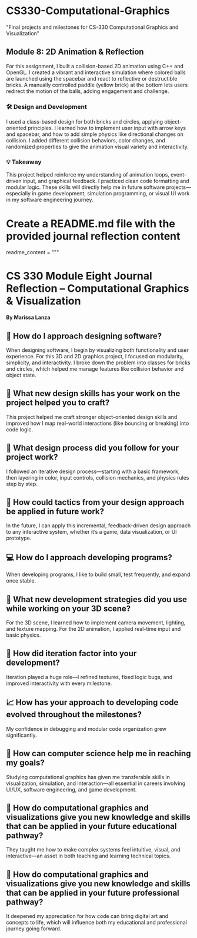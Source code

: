 # CS330-Computational-Graphics
"Final projects and milestones for CS-330 Computational Graphics and Visualization"
## Module 8: 2D Animation & Reflection

For this assignment, I built a collision-based 2D animation using C++ and OpenGL. I created a vibrant and interactive simulation where colored balls are launched using the spacebar and react to reflective or destructible bricks. A manually controlled paddle (yellow brick) at the bottom lets users redirect the motion of the balls, adding engagement and challenge.

### 🛠️ Design and Development
I used a class-based design for both bricks and circles, applying object-oriented principles. I learned how to implement user input with arrow keys and spacebar, and how to add simple physics like directional changes on collision. I added different collision behaviors, color changes, and randomized properties to give the animation visual variety and interactivity.

### 💡 Takeaway
This project helped reinforce my understanding of animation loops, event-driven input, and graphical feedback. I practiced clean code formatting and modular logic. These skills will directly help me in future software projects—especially in game development, simulation programming, or visual UI work in my software engineering journey.
# Create a README.md file with the provided journal reflection content
readme_content = """
# CS 330 Module Eight Journal Reflection – Computational Graphics & Visualization
**By Marissa Lanza**

## 🧠 How do I approach designing software?
When designing software, I begin by visualizing both functionality and user experience. For this 3D and 2D graphics project, I focused on modularity, simplicity, and interactivity. I broke down the problem into classes for bricks and circles, which helped me manage features like collision behavior and object state.

## 🎨 What new design skills has your work on the project helped you to craft?
This project helped me craft stronger object-oriented design skills and improved how I map real-world interactions (like bouncing or breaking) into code logic.

## 🔄 What design process did you follow for your project work?
I followed an iterative design process—starting with a basic framework, then layering in color, input controls, collision mechanics, and physics rules step by step.

## 🚀 How could tactics from your design approach be applied in future work?
In the future, I can apply this incremental, feedback-driven design approach to any interactive system, whether it’s a game, data visualization, or UI prototype.

## 💻 How do I approach developing programs?
When developing programs, I like to build small, test frequently, and expand once stable.

## 🧱 What new development strategies did you use while working on your 3D scene?
For the 3D scene, I learned how to implement camera movement, lighting, and texture mapping. For the 2D animation, I applied real-time input and basic physics.

## 🔁 How did iteration factor into your development?
Iteration played a huge role—I refined textures, fixed logic bugs, and improved interactivity with every milestone.

## 📈 How has your approach to developing code evolved throughout the milestones?
My confidence in debugging and modular code organization grew significantly.

## 🎯 How can computer science help me in reaching my goals?
Studying computational graphics has given me transferable skills in visualization, simulation, and interaction—all essential in careers involving UI/UX, software engineering, and game development.

## 🧩 How do computational graphics and visualizations give you new knowledge and skills that can be applied in your future educational pathway?
They taught me how to make complex systems feel intuitive, visual, and interactive—an asset in both teaching and learning technical topics.

## 💼 How do computational graphics and visualizations give you new knowledge and skills that can be applied in your future professional pathway?
It deepened my appreciation for how code can bring digital art and concepts to life, which will influence both my educational and professional journey going forward.
